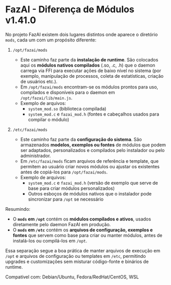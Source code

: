# FazAI - Diferença de Módulos v1.41.0

No projeto FazAI existem dois lugares distintos onde aparece o diretório `mods`, cada um com um propósito diferente:

1. `/opt/fazai/mods`
   - Este caminho faz parte da **instalação de runtime**. São colocados aqui os **módulos nativos compilados** (.so, .c, .h) que o daemon carrega via FFI para executar ações de baixo nível no sistema (por exemplo, manipulação de processos, coleta de estatísticas, criação de usuários etc.).
   - Em `/opt/fazai/mods` encontram-se os módulos prontos para uso, compilados e disponíveis para o daemon em `/opt/fazai/lib/main.js`.
   - Exemplo de arquivos:
     - `system_mod.so` (biblioteca compilada)
     - `system_mod.c` e `fazai_mod.h` (fontes e cabeçalhos usados para compilar o módulo)

2. `/etc/fazai/mods`
   - Este caminho faz parte da **configuração do sistema**. São armazenados **modelos, exemplos ou fontes** de módulos que podem ser adaptados, personalizados e compilados pelo instalador ou pelo administrador.
   - Em `/etc/fazai/mods` ficam arquivos de referência e template, que permitem ao usuário criar novos módulos ou ajustar os existentes antes de copiá-los para `/opt/fazai/mods`.
   - Exemplo de arquivos:
     - `system_mod.c` e `fazai_mod.h` (versão de exemplo que serve de base para criar módulos personalizados)
     - Outros esboços de módulos nativos que o instalador pode sincronizar para `/opt` se necessário

Resumindo:
- O **`mods` em `/opt`** contém os **módulos compilados e ativos**, usados diretamente pelo daemon FazAI em produção.
- O **`mods` em `/etc`** contém os **arquivos de configuração, exemplos e fontes** que servem como base para criar ou manter módulos, antes de instalá-los ou compilá-los em `/opt`.

Essa separação segue a boa prática de manter arquivos de execução em `/opt` e arquivos de configuração ou templates em `/etc`, permitindo upgrades e customizações sem misturar código-fonte e binários de runtime.

Compatível com: Debian/Ubuntu, Fedora/RedHat/CentOS, WSL